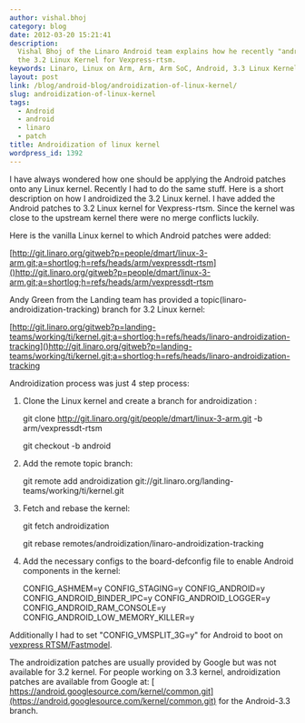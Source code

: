 ```yaml
---
author: vishal.bhoj
category: blog
date: 2012-03-20 15:21:41
description:
  Vishal Bhoj of the Linaro Android team explains how he recently "androidized"
  the 3.2 Linux Kernel for Vexpress-rtsm.
keywords: Linaro, Linux on Arm, Arm, Arm SoC, Android, 3.3 Linux Kernel, Androidization
layout: post
link: /blog/android-blog/androidization-of-linux-kernel/
slug: androidization-of-linux-kernel
tags:
  - Android
  - android
  - linaro
  - patch
title: Androidization of linux kernel
wordpress_id: 1392
---
```


I have always wondered how one should be applying the Android patches onto any Linux kernel. Recently I had to do the same stuff. Here is a short description on how I androidized the 3.2 Linux kernel. I have added the Android patches to 3.2 Linux kernel for Vexpress-rtsm. Since the kernel was close to the upstream kernel there were no merge conflicts luckily.

Here is the vanilla Linux kernel to which Android patches were added:

[http://git.linaro.org/gitweb?p=people/dmart/linux-3-arm.git;a=shortlog;h=refs/heads/arm/vexpressdt-rtsm]()http://git.linaro.org/gitweb?p=people/dmart/linux-3-arm.git;a=shortlog;h=refs/heads/arm/vexpressdt-rtsm

Andy Green from the Landing team has provided a topic(linaro-androidization-tracking) branch for 3.2 Linux kernel:

[http://git.linaro.org/gitweb?p=landing-teams/working/ti/kernel.git;a=shortlog;h=refs/heads/linaro-androidization-tracking]()http://git.linaro.org/gitweb?p=landing-teams/working/ti/kernel.git;a=shortlog;h=refs/heads/linaro-androidization-tracking

Androidization process was just 4 step process:

1. Clone the Linux kernel and create a branch for androidization :

   git clone http://git.linaro.org/git/people/dmart/linux-3-arm.git -b arm/vexpressdt-rtsm

   git checkout -b android

2. Add the remote topic branch:

   git remote add androidization git://git.linaro.org/landing-teams/working/ti/kernel.git

3. Fetch and rebase the kernel:

   git fetch androidization

   git rebase remotes/androidization/linaro-androidization-tracking

4. Add the necessary configs to the board-defconfig file to enable Android components in the kernel:

   CONFIG_ASHMEM=y
   CONFIG_STAGING=y
   CONFIG_ANDROID=y
   CONFIG_ANDROID_BINDER_IPC=y
   CONFIG_ANDROID_LOGGER=y
   CONFIG_ANDROID_RAM_CONSOLE=y
   CONFIG_ANDROID_LOW_MEMORY_KILLER=y

Additionally I had to set "CONFIG_VMSPLIT_3G=y" for Android to boot on [vexpress RTSM/Fastmodel](https://www.arm.com/products/development-tools/simulation/fast-models).

The androidization patches are usually provided by Google but was not available for 3.2 kernel. For people working on 3.3 kernel, androidization patches are available from Google at:
[ https://android.googlesource.com/kernel/common.git](https://android.googlesource.com/kernel/common.git) for the Android-3.3 branch.
